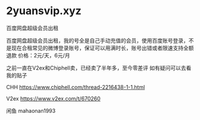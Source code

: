 # 2yuansvip.xyz
百度网盘超级会员出租

百度网盘超级会员出租，我的号全是自己手动充值的会员，使用百度账号登录，不是现在合租常见的微博登录账号，保证可以用满时长，账号出错或者限速支持全额退款
价格：2元/天，6元/月

之前一直在V2ex和Chiphell卖，已经卖了半年多，至今零差评
如有疑问可以去看我的贴子 

CHH https://www.chiphell.com/thread-2216438-1-1.html

V2ex https://www.v2ex.com/t/670260

闲鱼 mahaonan1993
